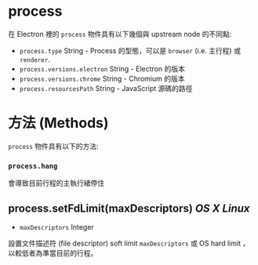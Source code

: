 # process

在 Electron 裡的 `process` 物件具有以下幾個與 upstream node 的不同點:

* `process.type` String - Process 的型態，可以是 `browser` (i.e. 主行程) 或 `renderer`.
* `process.versions.electron` String - Electron 的版本
* `process.versions.chrome` String - Chromium 的版本
* `process.resourcesPath` String - JavaScript 源碼的路徑

# 方法 (Methods)

`process` 物件具有以下的方法:

### `process.hang`

會導致目前行程的主執行緒停住

## process.setFdLimit(maxDescriptors) _OS X_ _Linux_

* `maxDescriptors` Integer

設置文件描述符 (file descriptor) soft limit `maxDescriptors` 或 OS hard
limit ，以較低者為準當目前的行程。
